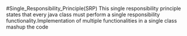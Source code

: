 #Single_Responsibility_Principle(SRP)
This single responsibility principle states that every java class must perform a single responsibility functionality.Implementation of multiple functionalities in a single class mashup the code 